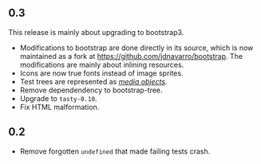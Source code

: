 0.3
---

This release is mainly about upgrading to bootstrap3.

* Modifications to bootstrap are done directly in its source, which is
  now maintained as a fork at https://github.com/jdnavarro/bootstrap. The
  modifications are mainly about inlining resources.
* Icons are now true fonts instead of image sprites.
* Test trees are represented as [*media
  objects*](http://getbootstrap.com/components/#media).
* Remove dependendency to bootstrap-tree.
* Upgrade to `tasty-0.10`.
* Fix HTML malformation.

0.2
---
* Remove forgotten `undefined` that made failing tests crash.
